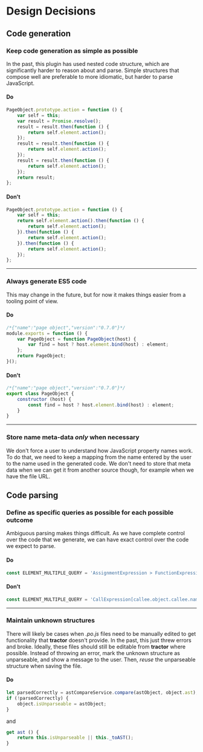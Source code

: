 # Design Decisions

## Code generation

### Keep code generation as simple as possible

In the past, this plugin has used nested code structure, which are significantly harder to reason about and parse. Simple structures that compose well are preferable to more idiomatic, but harder to parse JavaScript.

#### Do

```javascript
PageObject.prototype.action = function () {
    var self = this;
    var result = Promise.resolve();
    result = result.then(function () {
        return self.element.action();
    });
    result = result.then(function () {
        return self.element.action();
    });
    result = result.then(function () {
        return self.element.action();
    });
    return result;
};
```

#### Don't

```javascript
PageObject.prototype.action = function () {
    var self = this;
    return self.element.action().then(function () {
        return self.element.action();
    }).then(function () {
        return self.element.action();
    }).then(function () {
        return self.element.action();
    });
};
```

---

### Always generate ES5 code

This may change in the future, but for now it makes things easier from a tooling point of view.

#### Do

```javascript
/*{"name":"page object","version":"0.7.0"}*/
module.exports = function () {
    var PageObject = function PageObject(host) {
        var find = host ? host.element.bind(host) : element;
    };
    return PageObject;
}();
```

#### Don't

```javascript
/*{"name":"page object","version":"0.7.0"}*/
export class PageObject {
    constructor (host) {
        const find = host ? host.element.bind(host) : element;
    }
}
```

___

### Store name meta-data *only* when necessary

We don't force a user to understand how JavaScript property names work. To do that, we need to keep a mapping from the name entered by the user to the name used in the generated code. We don't need to store that meta data when we can get it from another source though, for example when we have the file URL.

## Code parsing

### Define as specific queries as possible for each possible outcome

Ambiguous parsing makes things difficult. As we have complete control over the code that we generate, we can have exact control over the code we expect to parse.

#### Do

```javascript
const ELEMENT_MULTIPLE_QUERY = 'AssignmentExpression > FunctionExpression ReturnStatement > CallExpression[callee.object.callee.name="findAll"]';
```

#### Don't

```javascript
const ELEMENT_MULTIPLE_QUERY = 'CallExpression[callee.object.callee.name="findAll"]';
```

___

### Maintain unknown structures

There will likely be cases when *.po.js* files need to be manually edited to get functionality that **tractor** doesn't provide. In the past, this just threw errors and broke. Ideally, these files should still be editable from **tractor** where possible. Instead of throwing an error, mark the unknown structure as unparseable, and show a message to the user. Then, *reuse* the unparseable structure when saving the file.

#### Do

```javascript
let parsedCorrectly = astCompareService.compare(astObject, object.ast);
if (!parsedCorrectly) {
    object.isUnparseable = astObject;
}
```

and

```javascript
get ast () {
    return this.isUnparseable || this._toAST();
}
```
